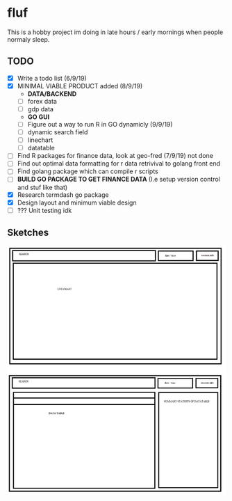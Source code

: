 # fluf
This is a hobby project im doing in late hours / early mornings when people normaly sleep.

## TODO
- [x] Write a todo list (6/9/19)
- [x] MINIMAL VIABLE PRODUCT added (8/9/19)
  - **DATA/BACKEND**
  - [ ] forex data
  - [ ] gdp data
  - **GO GUI**
  - [ ] Figure out a way to run R in GO dynamicly (9/9/19)
  - [ ] dynamic search field
  - [ ] linechart
  - [ ] datatable
- [ ] Find R packages for finance data, look at geo-fred (7/9/19) not done
- [ ] Find out optimal data formatting for r data retrivival to golang front end
- [ ] Find golang package which can compile r scripts
- [ ] **BUILD GO PACKAGE TO GET FINANCE DATA** (I.e setup version control and stuf like that)
- [x] Research termdash go package
- [x] Design layout and minimum viable design
- [ ] ??? Unit testing idk

## Sketches
![Minimum viable design](fluf_rough.png?raw=true "Title")
